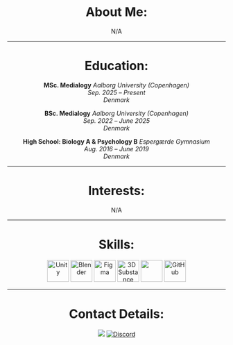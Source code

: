 <h1 align="center">About Me:</h1>

<p align="center">N/A</p>

---

<h1 align="center">Education:</h1>

<div align="center">

**MSc. Medialogy**
*Aalborg University (Copenhagen)*  
*Sep. 2025* – *Present*  
*Denmark*  

**BSc. Medialogy**
*Aalborg University (Copenhagen)*  
*Sep. 2022* – *June 2025*  
*Denmark*  

**High School: Biology A & Psychology B**
*Espergærde Gymnasium*  
*Aug. 2016* – *June 2019*  
*Denmark*  

</div>

---

<h1 align="center">Interests:</h1>

<p align="center">N/A</p>

---

<h1 align="center">Skills:</h1>
<p align="center">
  <img src="https://skillicons.dev/icons?i=unity" height="50" alt="Unity"/>
  <img src="https://github.com/user-attachments/assets/84c4f7a9-1f89-4499-b56c-b72d94084fc6" height="50" alt="Blender"/>
  <img src="https://skillicons.dev/icons?i=figma" height="50" alt="Figma"/>
  <img src="https://github.com/user-attachments/assets/a2702c2c-37fc-4399-b36c-e650d988de9a" height="50" alt="3D Substance Painter"/>
  <img src="https://github.com/user-attachments/assets/15fdd9dd-ab04-4d89-8796-c88a79e0e190" height="50"/>
  <img src="https://skillicons.dev/icons?i=github" height="50" alt="GitHub"/>
</p>

---

<h1 align="center">Contact Details:</h1>
<p align="center">
  <a href="YOUR_LINKEDIN_URL"><img src="https://img.shields.io/badge/-LinkedIn-blue?style=for-the-badge&logo=linkedin"/></a>
  <a href="https://discord.com/users/.nira."><img src="https://img.shields.io/badge/Discord-YourTag-7289DA?style=for-the-badge&logo=discord&logoColor=white" alt="Discord"/>
